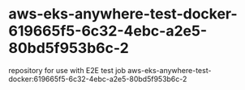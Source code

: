 # aws-eks-anywhere-test-docker-619665f5-6c32-4ebc-a2e5-80bd5f953b6c-2
repository for use with E2E test job aws-eks-anywhere-test-docker:619665f5-6c32-4ebc-a2e5-80bd5f953b6c-2
